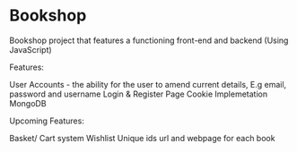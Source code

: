 # Bookshop
Bookshop project that features a functioning front-end and backend (Using JavaScript)

Features: 

User Accounts - the ability for the user to amend current details, E.g email, password and username
Login & Register Page
Cookie Implemetation  
MongoDB

Upcoming Features:

Basket/ Cart system
Wishlist
Unique ids url and webpage for each book 
